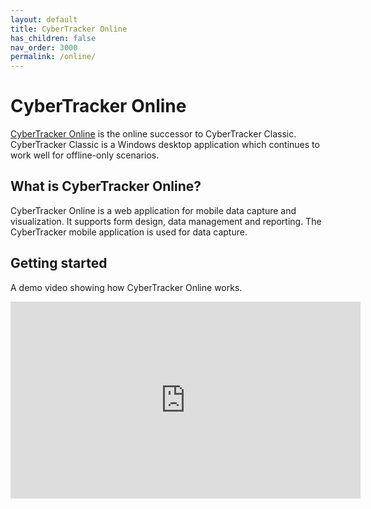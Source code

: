 ```yaml
---
layout: default
title: CyberTracker Online
has_children: false
nav_order: 3000
permalink: /online/
---
```

# CyberTracker Online
[CyberTracker Online](https://online.cybertracker.org) is the online successor to CyberTracker Classic. CyberTracker Classic is a Windows desktop application which continues to work well for offline-only scenarios. 

## What is CyberTracker Online?
CyberTracker Online is a web application for mobile data capture and visualization. It supports form design, data management and reporting. The CyberTracker mobile application is used for data capture.

## Getting started
A demo video showing how CyberTracker Online works.<br/>
<iframe width="560" height="315" src="https://www.youtube.com/embed/4eM0lC1-cRs" frameborder="0" allowfullscreen></iframe>

